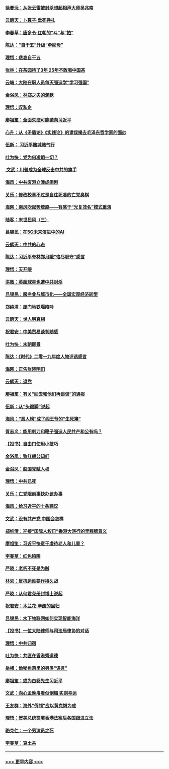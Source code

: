 #### [徐曼沅：从张云雷被封杀想起相声大师吴兆南](../pages/nsc993/n11741816.md?t=12250311) 
#### [云鹤天：卜算子‧垂死挣扎](../pages/nsc993/n11739956.md?t=12250311) 
#### [李春草：唐多令‧红朝的“斗”与“拍”](../pages/nsc993/n11739830.md?t=12250311) 
#### [陈达：“自干五”升级“牵妨母”](../pages/nsc993/n11739724.md?t=12250311) 
#### [理悟：悲哀自干五](../pages/nsc993/n11739547.md?t=12250311) 
#### [张林：在茶园待了3年 25年不敢喝中国茶](../pages/nsc993/n11739240.md?t=12250311) 
#### [云端：大陆在职人员每天强迫学“学习强国”](../pages/nsc993/n11738735.md?t=12250311) 
#### [金浴凤：林郑之夫的渊默](../pages/nsc993/n11737735.md?t=12250311) 
#### [理悟：叹私企](../pages/nsc993/n11737715.md?t=12250311) 
#### [廖祖笙：全面失控可能袭向习近平](../pages/nsc993/n11737704.md?t=12250311) 
#### [心升：从《矛盾论》《实践论》的谬误揭去毛泽东哲学家的面纱](../pages/nsc993/n11736962.md?t=12250311) 
#### [伍新： 习近平赌城赌气行](../pages/nsc993/n11736929.md?t=12250311) 
#### [吐为快：党为何凌蹈一切？](../pages/nsc993/n11736915.md?t=12250311) 
#### [ 文武：川普成为全球反击中共的旗手](../pages/nsc993/n11736882.md?t=12250311) 
#### [海风：中共废港立澳成闹剧](../pages/nsc993/n11735857.md?t=12250311) 
#### [关乐：修改校章不过是自往死凑的亡党臭棋](../pages/nsc993/n11735097.md?t=12250311) 
#### [海网：南风吹起势燎原——有感于“光复茂名”模式重演](../pages/nsc993/n11732308.md?t=12250311) 
#### [陆客：末世民风（三）](../pages/nsc993/n11732211.md?t=12250311) 
#### [吕锡民：在5G未来演进中的AI](../pages/nsc993/n11730010.md?t=12250311) 
#### [云鹤天：中共的心态](../pages/nsc993/n11729906.md?t=12250311) 
#### [陈达：习近平夸林郑月娥“恪尽职守”感言](../pages/nsc993/n11729881.md?t=12250311) 
#### [理悟：天开眼](../pages/nsc993/n11729699.md?t=12250311) 
#### [洪微：英超球星也遭中共封杀](../pages/nsc993/n11727243.md?t=12250311) 
#### [吕锡民：服务业与城市化——全球宏观经济转型](../pages/nsc993/n11725845.md?t=12250311) 
#### [郑纯清：厦门地铁塌陷吟](../pages/nsc993/n11725813.md?t=12250311) 
#### [云鹤天：世人明真相](../pages/nsc993/n11725621.md?t=12250311) 
#### [祝君安：中美贸易谈判随感](../pages/nsc993/n11725609.md?t=12250311) 
#### [吐为快：末朝即景](../pages/nsc993/n11723365.md?t=12250311) 
#### [陈达：《时代》二零一九年度人物评选感言](../pages/nsc993/n11723337.md?t=12250311) 
#### [海网：正告张晓明们](../pages/nsc993/n11723228.md?t=12250311) 
#### [云鹤天：退党](../pages/nsc993/n11723056.md?t=12250311) 
#### [廖祖笙：有关“回去和他们再谈谈”的通报](../pages/nsc993/n11722442.md?t=12250311) 
#### [伍新：从“头踢脚”说起](../pages/nsc993/n11722429.md?t=12250311) 
#### [海风：“恶人榜”成了阎王爷的“生死簿”](../pages/nsc993/n11722272.md?t=12250311) 
#### [胥志义：能用剌刀和鞭子强迫人民共产和公有吗？](../pages/nsc993/n11720569.md?t=12250311) 
#### [【投书】自由门使用小技巧](../pages/nsc993/n11720180.md?t=12250311) 
#### [金浴凤：致红朝公知们](../pages/nsc993/n11720563.md?t=12250311) 
#### [金浴凤：赵国党赋人权](../pages/nsc993/n11720533.md?t=12250311) 
#### [理悟：中共已死](../pages/nsc993/n11720233.md?t=12250311) 
#### [关乐：亡党眼前事快办该办事](../pages/nsc993/n11719160.md?t=12250311) 
#### [海风：给习近平的十条建议](../pages/nsc993/n11717616.md?t=12250311) 
#### [文武：没有共产党 中国会怎样](../pages/nsc993/n11717584.md?t=12250311) 
#### [郑纯清：迎接“国际人权日”香港大游行的里程牌意义](../pages/nsc993/n11717417.md?t=12250311) 
#### [廖祖笙：习近平快意于虐待老人和儿童？](../pages/nsc993/n11715313.md?t=12250311) 
#### [李春草：红色陷阱](../pages/nsc993/n11715029.md?t=12250311) 
#### [严晓：老朽不死是为贼](../pages/nsc993/n11712910.md?t=12250311) 
#### [林忌：反抗运动要作持久战](../pages/nsc993/n11712623.md?t=12250311) 
#### [严晓：从何君尧册封博士说起](../pages/nsc993/n11712465.md?t=12250311) 
#### [祝君安：木兰花·辛酸的回归](../pages/nsc993/n11712381.md?t=12250311) 
#### [吕锡民：水下物联网如何实现智能海洋](../pages/nsc993/n11711158.md?t=12250311) 
#### [【投书】一位大陆律师与司法局律协的对话](../pages/nsc993/n11709675.md?t=12250311) 
#### [理悟：中共归宿](../pages/nsc993/n11710059.md?t=12250311) 
#### [吐为快：共匪在香港秀道德](../pages/nsc993/n11709979.md?t=12250311) 
#### [岳横：诡秘角落里的另类“语言”](../pages/nsc993/n11709792.md?t=12250311) 
#### [廖祖笙：或为白卷先生习近平](../pages/nsc993/n11708330.md?t=12250311) 
#### [文武：向心孟晚舟看似倒楣 实则幸运](../pages/nsc993/n11708236.md?t=12250311) 
#### [王友群：海外“侨领”应以黄克锵为戒](../pages/nsc993/n11706176.md?t=12250311) 
#### [理悟：贺美总统签署香港法案后各国跟进立法](../pages/nsc993/n11706853.md?t=12250311) 
#### [骆克仁：一个男演员之死](../pages/nsc993/n11706677.md?t=12250311) 
#### [李春草：哀土共](../pages/nsc993/n11706255.md?t=12250311) 

----
#### [ >>> 更早内容 <<< ](../indexes/nsc993-earlier.md)
